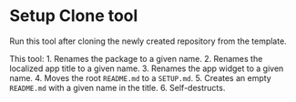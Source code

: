 # Setup Clone tool

Run this tool after cloning the newly created repository from the template.

This tool:
    1. Renames the package to a given name.
    2. Renames the localized app title to a given name.
    3. Renames the app widget to a given name.
    4. Moves the root `README.md` to a `SETUP.md`.
    5. Creates an empty `README.md` with a given name in the title.
    6. Self-destructs.